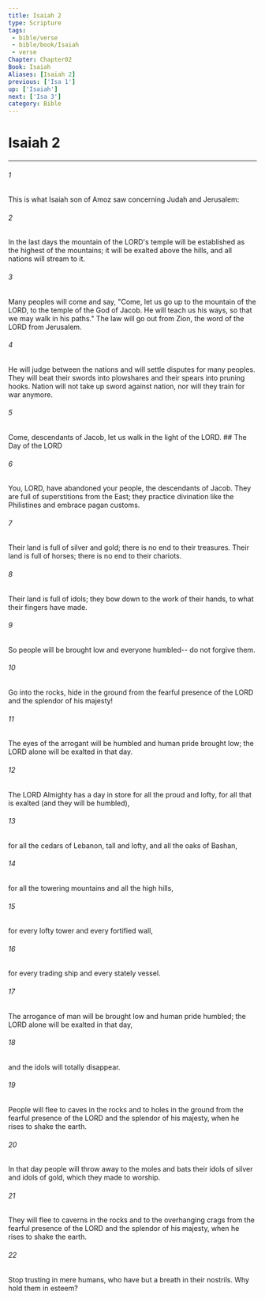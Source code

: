 ```yaml
---
title: Isaiah 2
type: Scripture
tags:
 - bible/verse
 - bible/book/Isaiah
 - verse
Chapter: Chapter02
Book: Isaiah
Aliases: [Isaiah 2]
previous: ['Isa 1']
up: ['Isaiah']
next: ['Isa 3']
category: Bible
---
```

# Isaiah 2

***


###### 1 
This is what Isaiah son of Amoz saw concerning Judah and Jerusalem: 

###### 2 
In the last days the mountain of the LORD's temple will be established as the highest of the mountains; it will be exalted above the hills, and all nations will stream to it. 

###### 3 
Many peoples will come and say, "Come, let us go up to the mountain of the LORD, to the temple of the God of Jacob. He will teach us his ways, so that we may walk in his paths." The law will go out from Zion, the word of the LORD from Jerusalem. 

###### 4 
He will judge between the nations and will settle disputes for many peoples. They will beat their swords into plowshares and their spears into pruning hooks. Nation will not take up sword against nation, nor will they train for war anymore. 

###### 5 
Come, descendants of Jacob, let us walk in the light of the LORD. ## The Day of the LORD 

###### 6 
You, LORD, have abandoned your people, the descendants of Jacob. They are full of superstitions from the East; they practice divination like the Philistines and embrace pagan customs. 

###### 7 
Their land is full of silver and gold; there is no end to their treasures. Their land is full of horses; there is no end to their chariots. 

###### 8 
Their land is full of idols; they bow down to the work of their hands, to what their fingers have made. 

###### 9 
So people will be brought low and everyone humbled-- do not forgive them. 

###### 10 
Go into the rocks, hide in the ground from the fearful presence of the LORD and the splendor of his majesty! 

###### 11 
The eyes of the arrogant will be humbled and human pride brought low; the LORD alone will be exalted in that day. 

###### 12 
The LORD Almighty has a day in store for all the proud and lofty, for all that is exalted (and they will be humbled), 

###### 13 
for all the cedars of Lebanon, tall and lofty, and all the oaks of Bashan, 

###### 14 
for all the towering mountains and all the high hills, 

###### 15 
for every lofty tower and every fortified wall, 

###### 16 
for every trading ship and every stately vessel. 

###### 17 
The arrogance of man will be brought low and human pride humbled; the LORD alone will be exalted in that day, 

###### 18 
and the idols will totally disappear. 

###### 19 
People will flee to caves in the rocks and to holes in the ground from the fearful presence of the LORD and the splendor of his majesty, when he rises to shake the earth. 

###### 20 
In that day people will throw away to the moles and bats their idols of silver and idols of gold, which they made to worship. 

###### 21 
They will flee to caverns in the rocks and to the overhanging crags from the fearful presence of the LORD and the splendor of his majesty, when he rises to shake the earth. 

###### 22 
Stop trusting in mere humans, who have but a breath in their nostrils. Why hold them in esteem? 
